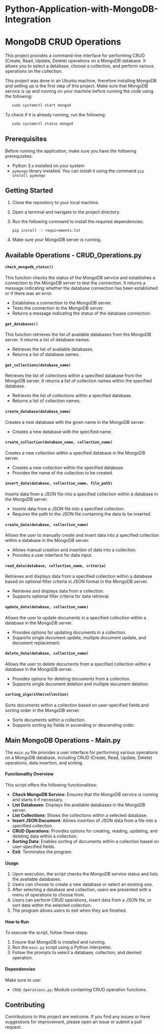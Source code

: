 # Python-Application-with-MongoDB-Integration

# MongoDB CRUD Operations

This project provides a command-line interface for performing CRUD (Create, Read, Update, Delete) operations on a MongoDB database. It allows you to select a database, choose a collection, and perform various operations on the collection.

This project was done in an Ubuntu machine, therefore installing MongoDB and setting up is the first step of this project. Make sure that MongoDB service is up and running on your machine before running the code using the following:

   ```bash
      sudo systemctl start mongod
   ```
To check if it is already running, run the following:

   ```bash
      sudo systemctl status mongod
   ```

## Prerequisites

Before running the application, make sure you have the following prerequisites:

- Python 3.x installed on your system
- `pymongo` library installed. You can install it using the command `pip install pymongo`

## Getting Started

1. Clone the repository to your local machine.
2. Open a terminal and navigate to the project directory.
3. Run the following command to install the required dependencies:

   ```bash
   pip install -r requirements.txt
   ```

4. Make sure your MongoDB server is running.

## Available Operations - CRUD_Operations.py

#### `check_mongodb_status()`
This function checks the status of the MongoDB service and establishes a connection to the MongoDB server to test the connection. It returns a message indicating whether the database connection has been established or if there was an error.

- Establishes a connection to the MongoDB server.
- Tests the connection to the MongoDB server.
- Returns a message indicating the status of the database connection.

#### `get_databases()`
This function retrieves the list of available databases from the MongoDB server. It returns a list of database names.

- Retrieves the list of available databases.
- Returns a list of database names.

#### `get_collections(database_name)`
Retrieves the list of collections within a specified database from the MongoDB server. It returns a list of collection names within the specified database.

- Retrieves the list of collections within a specified database.
- Returns a list of collection names.

#### `create_database(database_name)`
Creates a new database with the given name in the MongoDB server.

- Creates a new database with the specified name.

#### `create_collection(database_name, collection_name)`
Creates a new collection within a specified database in the MongoDB server.

- Creates a new collection within the specified database.
- Provides the name of the collection to be created.

#### `insert_data(database, collection_name, file_path)`
Inserts data from a JSON file into a specified collection within a database in the MongoDB server.

- Inserts data from a JSON file into a specified collection.
- Requires the path to the JSON file containing the data to be inserted.

#### `create_data(database, collection_name)`
Allows the user to manually create and insert data into a specified collection within a database in the MongoDB server.

- Allows manual creation and insertion of data into a collection.
- Provides a user interface for data input.

#### `read_data(database, collection_name, criteria)`
Retrieves and displays data from a specified collection within a database based on optional filter criteria in JSON format in the MongoDB server.

- Retrieves and displays data from a collection.
- Supports optional filter criteria for data retrieval.

#### `update_data(database, collection_name)`
Allows the user to update documents in a specified collection within a database in the MongoDB server.

- Provides options for updating documents in a collection.
- Supports single document update, multiple document update, and document replacement.

#### `delete_data(database, collection_name)`
Allows the user to delete documents from a specified collection within a database in the MongoDB server.

- Provides options for deleting documents from a collection.
- Supports single document deletion and multiple document deletion.

#### `sorting_algorithm(collection)`
Sorts documents within a collection based on user-specified fields and sorting order in the MongoDB server.

- Sorts documents within a collection.
- Supports sorting by fields in ascending or descending order.

## Main MongoDB Operations - Main.py

The `main.py` file provides a user interface for performing various operations on a MongoDB database, including CRUD (Create, Read, Update, Delete) operations, data insertion, and sorting.

#### Functionality Overview

This script offers the following functionalities:

- **Check MongoDB Service**: Ensures that the MongoDB service is running and starts it if necessary.
- **List Databases**: Displays the available databases in the MongoDB server.
- **List Collections**: Shows the collections within a selected database.
- **Insert JSON Document**: Allows insertion of JSON data from a file into a specified collection.
- **CRUD Operations**: Provides options for creating, reading, updating, and deleting data within a collection.
- **Sorting Data**: Enables sorting of documents within a collection based on user-specified fields.
- **Exit**: Terminates the program.

#### Usage

1. Upon execution, the script checks the MongoDB service status and lists the available databases.
2. Users can choose to create a new database or select an existing one.
3. After selecting a database and collection, users are presented with a menu of operations to choose from.
4. Users can perform CRUD operations, insert data from a JSON file, or sort data within the selected collection.
5. The program allows users to exit when they are finished.

#### How to Run

To execute the script, follow these steps:

1. Ensure that MongoDB is installed and running.
2. Run the `main.py` script using a Python interpreter.
3. Follow the prompts to select a database, collection, and desired operation.

#### Dependencies
Make sure to use: 
- `CRUD_Operations.py`: Module containing CRUD operation functions.

## Contributing

Contributions to this project are welcome. If you find any issues or have suggestions for improvement, please open an issue or submit a pull request.
